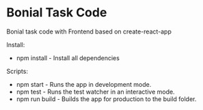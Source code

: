 # Bonial Task Code

Bonial task code with Frontend based on create-react-app

Install:

- npm install - Install all dependencies

Scripts:

- npm start - Runs the app in development mode.
- npm test - Runs the test watcher in an interactive mode.
- npm run build - Builds the app for production to the build folder.
